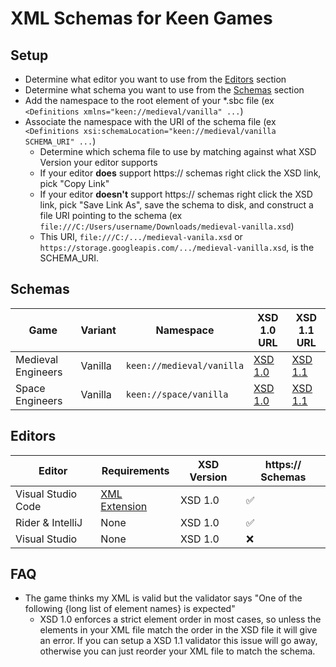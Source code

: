 # XML Schemas for Keen Games

## Setup

- Determine what editor you want to use from the [Editors](#editors) section
- Determine what schema you want to use from the [Schemas](#schemas) section
- Add the namespace to the root element of your *.sbc file (ex `<Definitions xmlns="keen://medieval/vanilla" ...`)
- Associate the namespace with the URI of the schema file (ex `<Definitions xsi:schemaLocation="keen://medieval/vanilla SCHEMA_URI" ...`)
  - Determine which schema file to use by matching against what XSD Version your editor supports
  - If your editor **does** support https:// schemas right click the XSD link, pick "Copy Link"
  - If your editor **doesn't** support https:// schemas right click the XSD link, pick "Save Link As", save the schema to disk, and construct a file
    URI pointing to the schema (ex `file:///C:/Users/username/Downloads/medieval-vanilla.xsd`)
  - This URI, `file:///C:/.../medieval-vanila.xsd` or `https://storage.googleapis.com/.../medieval-vanilla.xsd`, is the SCHEMA_URI.

## Schemas

| Game               | Variant | Namespace                 | XSD 1.0 URL                                                                                   | XSD 1.1 URL                                                                                      |
|--------------------|---------|---------------------------|-----------------------------------------------------------------------------------------------|--------------------------------------------------------------------------------------------------|
| Medieval Engineers | Vanilla | `keen://medieval/vanilla` | [XSD 1.0](https://storage.googleapis.com/unofficial-keen-schemas/latest/medieval-vanilla.xsd) | [XSD 1.1](https://storage.googleapis.com/unofficial-keen-schemas/latest/medieval-vanilla.11.xsd) |
| Space Engineers    | Vanilla | `keen://space/vanilla`    | [XSD 1.0](https://storage.googleapis.com/unofficial-keen-schemas/latest/space-vanilla.xsd)    | [XSD 1.1](https://storage.googleapis.com/unofficial-keen-schemas/latest/space-vanilla.11.xsd)    |

## Editors

| Editor             | Requirements                                                                           | XSD Version | https:// Schemas |
|--------------------|----------------------------------------------------------------------------------------|--------------|------------------|
| Visual Studio Code | [XML Extension](https://marketplace.visualstudio.com/items?itemName=redhat.vscode-xml) | XSD 1.0      | ✅                |
| Rider & IntelliJ   | None                                                                                   | XSD 1.0      | ✅                |
| Visual Studio      | None                                                                                   | XSD 1.0      | ❌                |

## FAQ
- The game thinks my XML is valid but the validator says "One of the following {long list of element names} is expected"
  - XSD 1.0 enforces a strict element order in most cases, so unless the elements in your XML file match the order in the XSD file it will give an error.
    If you can setup a XSD 1.1 validator this issue will go away, otherwise you can just reorder your XML file to match the schema.
